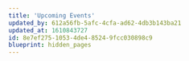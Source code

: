 ```yaml
---
title: 'Upcoming Events'
updated_by: 612a56fb-5afc-4cfa-ad62-4db3b143ba21
updated_at: 1610843727
id: 8e7ef275-1053-4de4-8524-9fcc030898c9
blueprint: hidden_pages
---
```

